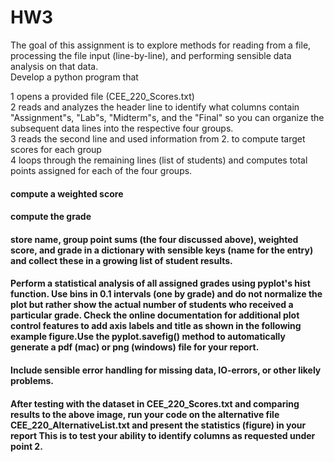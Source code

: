 # HW3
The goal of this assignment is to explore methods for reading from a file, processing the file input (line-by-line), and performing sensible data analysis on that data.  
Develop a python program that  

1 opens a provided file (CEE_220_Scores.txt)  
2 reads and analyzes the header line to identify what columns contain "Assignment"s, "Lab"s, "Midterm"s, and the "Final" so you can organize the subsequent data lines into the respective four groups.  
3 reads the second line and used information from 2. to compute target scores for each group  
4 loops through the remaining lines (list of students) and computes total points assigned for each of the four groups.   
#### compute a weighted score
#### compute the grade
#### store name, group point sums (the four discussed above), weighted score, and grade in a dictionary with sensible keys (name for the entry) and collect these in a growing list of student results.
#### Perform a statistical analysis of all assigned grades using pyplot's hist function.  Use bins in 0.1 intervals (one by grade) and do not normalize the plot but rather show the actual number of students who received a particular grade. Check the online documentation for additional plot control features to add axis labels and title as shown in the following example figure.Use the pyplot.savefig() method to automatically generate a pdf (mac) or png (windows) file for your report.
#### Include sensible error handling for missing data, IO-errors, or other likely problems.
#### After testing with the dataset in CEE_220_Scores.txt and comparing results to the above image, run your code on the alternative file CEE_220_AlternativeList.txt and present the statistics (figure) in your report This is to test your ability to identify columns as requested under point 2.